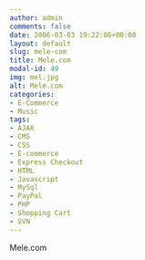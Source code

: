 ```yaml
---
author: admin
comments: false
date: 2006-03-03 19:22:06+00:00
layout: default
slug: mele-com
title: Mele.com
modal-id: 49
img: mel.jpg
alt: Mele.com
categories:
- E-Commerce
- Music
tags:
- AJAX
- CMS
- CSS
- E-commerce
- Express Checkout
- HTML
- Javascript
- MySql
- PayPal
- PHP
- Shopping Cart
- SVN
---
```

Mele.com
